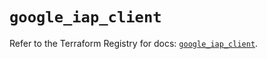 # `google_iap_client`

Refer to the Terraform Registry for docs: [`google_iap_client`](https://registry.terraform.io/providers/hashicorp/google-beta/6.29.0/docs/resources/google_iap_client).
